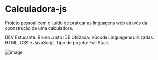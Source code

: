 # Calculadora-js
Projeto pessoal com o ituido de praticar as linguagens web através da copnstrução de uma calculadora.

DEV Estudante: Bruno Justo
IDE Utilizada: VScode
Linguagens urilizadas: HTML, CSS e JavaScript
Tipo de projeto: Full Stack 

![image](file:///C:/Users/Bruno%20Justo/Downloads/Ci%C3%AAncia%20da%20Computa%C3%A7%C3%A3o/Programa%C3%A7%C3%A3o/Portif%C3%B3lio/JS/Calculadora/Img%20do%20projeto/Calcu%C3%A7adora.png)
